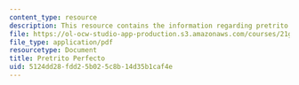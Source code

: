 ```yaml
---
content_type: resource
description: This resource contains the information regarding pretrito perfecto.
file: https://ol-ocw-studio-app-production.s3.amazonaws.com/courses/21g-702-spanish-ii-spring-2004/5124dd28fdd25b025c8b14d35b1caf4e_MIT21G_702S04_34pret.pdf
file_type: application/pdf
resourcetype: Document
title: Pretrito Perfecto
uid: 5124dd28-fdd2-5b02-5c8b-14d35b1caf4e
---
```

